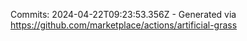 Commits: 2024-04-22T09:23:53.356Z - Generated via https://github.com/marketplace/actions/artificial-grass
<br>
